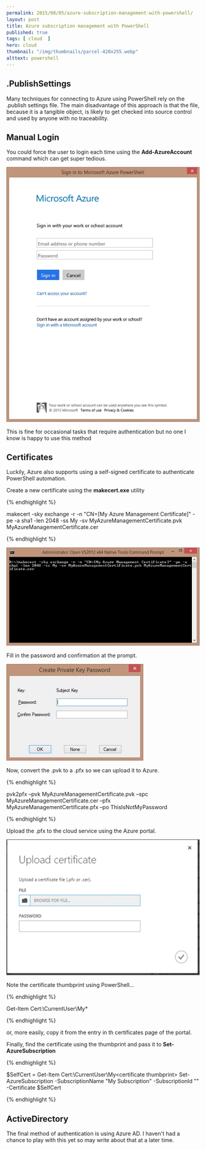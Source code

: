 ```yaml
---
permalink: 2015/08/05/azure-subscription-management-with-powershell/
layout: post
title: Azure subscription management with PowerShell
published: true 
tags: [ cloud  ]
hero: cloud
thumbnail: "/img/thumbnails/parcel-420x255.webp"
alttext: powershell
---
```


## .PublishSettings
 
Many techniques for connecting to Azure using PowerShell rely on the .publish settings file. The 
main disadvantage of this approach is that the file, because it is a tangible object, is likely 
to get checked into source control and used by anyone with no traceability.

## Manual Login

You could force the user to login each time using the **Add-AzureAccount** command which can get 
super tedious.

![azure login](/img/posts/azure-subscription-management-with-powershell/azure-login.webp)

This is fine for occasional tasks that require authentication but no one I know 
is happy to use this method 

## Certificates

Luckily, Azure also supports using a self-signed certificate to authenticate PowerShell 
automation. 

Create a new certificate using the **makecert.exe** utility

{% endhighlight %}

makecert -sky exchange -r -n "CN=[My Azure Management Certificate]" 
	-pe -a sha1 -len 2048 -ss My 
	-sv MyAzureManagementCertificate.pvk 
	MyAzureManagementCertificate.cer

{% endhighlight %}

![makecert](/img/posts/azure-subscription-management-with-powershell/make-cert-command-line.webp)

Fill in the password and confirmation at the prompt.

![password](/img/posts/azure-subscription-management-with-powershell/make-cert-password.webp)

Now, convert the .pvk to a .pfx so we can upload it to Azure. 

{% endhighlight %}

pvk2pfx –pvk MyAzureManagementCertificate.pvk 
	–spc MyAzureManagementCertificate.cer 
	–pfx MyAzureManagementCertificate.pfx 
	–po ThisIsNotMyPassword

{% endhighlight %}

Upload the .pfx to the cloud service using the Azure portal.

![azure upload](/img/posts/azure-subscription-management-with-powershell/azure-upload.webp)

Note the certificate thumbprint using PowerShell...

{% endhighlight %}

Get-Item Cert:\\CurrentUser\My\*
	
{% endhighlight %}

or, more easily, copy it from the entry in th certificates page of the portal.

Finally, find the certificate using the thumbprint and pass it to **Set-AzureSubscription**

{% endhighlight %}

$SelfCert = Get-Item Cert:\CurrentUser\My\<certificate thumbprint>
Set-AzureSubscription -SubscriptionName "My Subscription" 
	-SubscriptionId "<from azure portal>" 
	-Certificate $SelfCert

{% endhighlight %}

## ActiveDirectory

The final method of authentication is using Azure AD. I haven't had a chance to play with this yet 
so may write about that at a later time.
